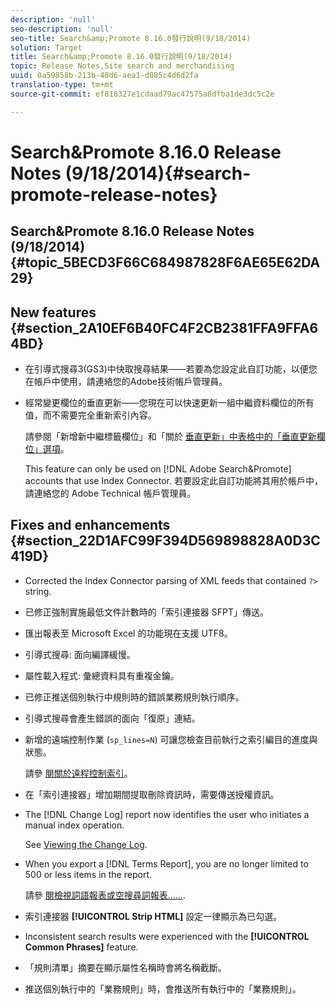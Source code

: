 ```yaml
---
description: 'null'
seo-description: 'null'
seo-title: Search&amp;Promote 8.16.0發行說明(9/18/2014)
solution: Target
title: Search&amp;Promote 8.16.0發行說明(9/18/2014)
topic: Release Notes,Site search and merchandising
uuid: 0a59858b-213b-40d6-aea1-d085c4d6d2fa
translation-type: tm+mt
source-git-commit: ef818327e1cdaad79ac47575a8dfba1de3dc5c2e

---
```



# Search&amp;Promote 8.16.0 Release Notes (9/18/2014){#search-promote-release-notes}

## Search&amp;Promote 8.16.0 Release Notes (9/18/2014) {#topic_5BECD3F66C684987828F6AE65E62DA29}

## New features {#section_2A10EF6B40FC4F2CB2381FFA9FFA64BD}

* 在引導式搜尋3(GS3)中快取搜尋結果——若要為您設定此自訂功能，以便您在帳戶中使用，請連絡您的Adobe技術帳戶管理員。
* 經常變更欄位的垂直更新——您現在可以快速更新一組中繼資料欄位的所有值，而不需要完全重新索引內容。

   請參閱「新增新中繼標籤欄位」和「關於 [垂直更新」中表格中的「垂直更新](../c-about-settings-menu/c-about-metadata-menu.md#task_6DF188C0FC7F4831A4444CA9AFA615E5)[欄位」選項](../c-about-index-menu/c-about-vertical-updates.md#concept_E65A70C9C2E04804BF24FBE1B3CAD899)。

   This feature can only be used on [!DNL Adobe Search&Promote] accounts that use Index Connector. 若要設定此自訂功能將其用於帳戶中，請連絡您的 Adobe Technical 帳戶管理員。

## Fixes and enhancements {#section_22D1AFC99F394D569898828A0D3C419D}

* Corrected the Index Connector parsing of XML feeds that contained `?>` string.
* 已修正強制實施最低文件計數時的「索引連接器 SFPT」傳送。
* 匯出報表至 Microsoft Excel 的功能現在支援 UTF8。
* 引導式搜尋: 面向編譯緩慢。
* 屬性載入程式: 彙總資料具有重複金鑰。
* 已修正推送個別執行中規則時的錯誤業務規則執行順序。
* 引導式搜尋會產生錯誤的面向「復原」連結。
* 新增的遠端控制作業 (`sp_lines=N`) 可讓您檢查目前執行之索引編目的進度與狀態。

   請參 [閱關於遠程控制索引](../c-about-index-menu/c-about-remote-control-for-indexing.md#concept_C79B322190E84106A434E5C6D4A4118F)。

* 在「索引連接器」增加期間提取刪除資訊時，需要傳送授權資訊。
* The [!DNL Change Log] report now identifies the user who initiates a manual index operation.

   See [Viewing the Change Log](../c-about-reports-menu/c-about-reports-menu.md#task_166F1156719F4B3D834BEA8E249C8057).

* When you export a [!DNL Terms Report], you are no longer limited to 500 or less items in the report.

   請參 [閱檢視詞語報表或空搜尋詞報表……](../c-about-reports-menu/c-about-reports-menu.md#task_53B7ED1582DD4B0E8376546A7AFC789A).

* 索引連接器 **[!UICONTROL Strip HTML]** 設定一律顯示為已勾選。
* Inconsistent search results were experienced with the **[!UICONTROL Common Phrases]** feature.
* 「規則清單」摘要在顯示屬性名稱時會將名稱截斷。
* 推送個別執行中的「業務規則」時，會推送所有執行中的「業務規則」。

